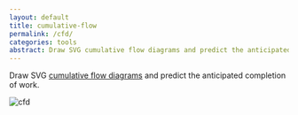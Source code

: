 ```yaml
---
layout: default
title: cumulative-flow
permalink: /cfd/
categories: tools
abstract: Draw SVG cumulative flow diagrams and predict the anticipated completion of work.
---
```

Draw SVG [cumulative flow diagrams](https://www.npmjs.com/package/cumulative-flow) and predict the anticipated completion of work.

![cfd]({{site.url}}/i/cfd/cfd.png)
